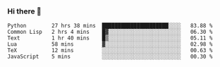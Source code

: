 ### Hi there 👋

<!--
**gustavkrist/gustavkrist** is a ✨ _special_ ✨ repository because its `README.md` (this file) appears on your GitHub profile.

Here are some ideas to get you started:

- 🔭 I’m currently working on ...
- 🌱 I’m currently learning ...
- 👯 I’m looking to collaborate on ...
- 🤔 I’m looking for help with ...
- 💬 Ask me about ...
- 📫 How to reach me: ...
- 😄 Pronouns: ...
- ⚡ Fun fact: ...
-->

<!--START_SECTION:waka-->

```text
Python        27 hrs 38 mins  █████████████████████░░░░   83.88 %
Common Lisp   2 hrs 4 mins    █▓░░░░░░░░░░░░░░░░░░░░░░░   06.30 %
Text          1 hr 40 mins    █▒░░░░░░░░░░░░░░░░░░░░░░░   05.11 %
Lua           58 mins         ▓░░░░░░░░░░░░░░░░░░░░░░░░   02.98 %
TeX           12 mins         ░░░░░░░░░░░░░░░░░░░░░░░░░   00.63 %
JavaScript    5 mins          ░░░░░░░░░░░░░░░░░░░░░░░░░   00.30 %
```

<!--END_SECTION:waka-->
